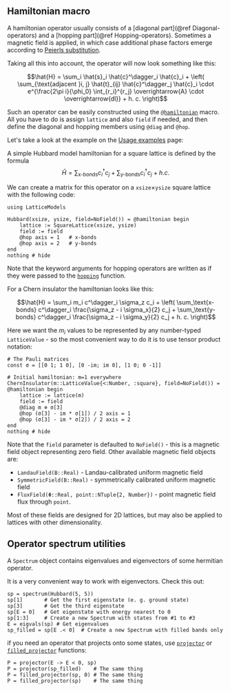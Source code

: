 ## Hamiltonian macro

A hamiltonian operator usually consists of a [diagonal part](@ref Diagonal-operators) and a [hopping part](@ref Hopping-operators). 
Sometimes a magnetic field is applied, in which case additional phase factors emerge according to [Peierls substitution](https://en.wikipedia.org/wiki/Peierls_substitution). 

Taking all this into account, the operator will now look something like this:

$$\hat{H} = 
\sum_i \hat{s}_i \hat{c}^\dagger_i \hat{c}_i + \left( \sum_{\text{adjacent }i, j} \hat{t}_{ij} \hat{c}^\dagger_j \hat{c}_i
\cdot e^{\frac{2\pi i}{\phi_0} \int_{r_i}^{r_j} \overrightarrow{A} \cdot \overrightarrow{dl}} + h. c. \right)$$

Such an operator can be easily constructed using the [`@hamiltonian`](@ref) macro. 
All you have to do is assign `lattice` and also `field` if needed, and then define the diagonal and hopping members using `@diag` and `@hop`.

Let's take a look at the example on the [Usage examples](@ref) page:

A simple Hubbard model hamiltonian for a square lattice is defined by the formula 
$$\hat{H} = \sum_\text{x-bonds} c^\dagger_i c_j + \sum_\text{y-bonds} c^\dagger_i c_j + h. c.$$

We can create a matrix for this operator on a `xsize`×`ysize` square lattice with the following code:

```@setup env
using LatticeModels
```

```@example env
Hubbard(xsize, ysize, field=NoField()) = @hamiltonian begin
    lattice := SquareLattice(xsize, ysize)
    field := field
    @hop axis = 1   # x-bonds
    @hop axis = 2   # y-bonds
end
nothing # hide
```

Note that the keyword arguments for hopping operators are written as if they were passed to the [`hopping`](@ref) function.

For a Chern insulator the hamiltonian looks like this:

$$\hat{H} = 
\sum_i m_i c^\dagger_i \sigma_z c_i + \left(
\sum_\text{x-bonds} c^\dagger_i \frac{\sigma_z - i \sigma_x}{2} c_j + 
\sum_\text{y-bonds} c^\dagger_i \frac{\sigma_z - i \sigma_y}{2} c_j + 
h. c. \right)$$

Here we want the $m_i$ values to be represented by any number-typed `LatticeValue` - so the most convenient way to do it is to use tensor product notation:

```@example env
# The Pauli matrices
const σ = [[0 1; 1 0], [0 -im; im 0], [1 0; 0 -1]]

# Initial hamiltonian: m=1 everywhere
ChernInsulator(m::LatticeValue{<:Number, :square}, field=NoField()) = @hamiltonian begin   
    lattice := lattice(m)
    field := field
    @diag m ⊗ σ[3]
    @hop (σ[3] - im * σ[1]) / 2 axis = 1
    @hop (σ[3] - im * σ[2]) / 2 axis = 2
end
nothing # hide
```

Note that the `field` parameter is defaulted to `NoField()` - this is a magnetic field object representing zero field. Other available magnetic field objects are:

- `LandauField(B::Real)` - Landau-calibrated uniform magnetic field
- `SymmetricField(B::Real)` - symmetrically calibrated uniform magnetic field
- `FluxField(Φ::Real, point::NTuple{2, Number})` - point magnetic field flux through `point`.

Most of these fields are designed for 2D lattices, but may also be applied to lattices with other dimensionality.

## Operator spectrum utilities

A `Spectrum` object contains eigenvalues and eigenvectors of some hermitian operator. 

It is a very convenient way to work with eigenvectors. Check this out:

```@repl env
sp = spectrum(Hubbard(5, 5))
sp[1]       # Get the first eigenstate (e. g. ground state)
sp[3]       # Get the third eigenstate
sp[E = 0]   # Get eigenstate with energy nearest to 0
sp[1:3]     # Create a new Spectrum with states from #1 to #3
E = eigvals(sp) # Get eigenvalues
sp_filled = sp[E .< 0]  # Create a new Spectrum with filled bands only
```

if you need an operator that projects onto some states, use [`projector`](@ref) or [`filled_projector`](@ref) functions:

```@repl env
P = projector(E -> E < 0, sp)
P = projector(sp_filled)    # The same thing
P = filled_projector(sp, 0) # The same thing
P = filled_projector(sp)    # The same thing
```